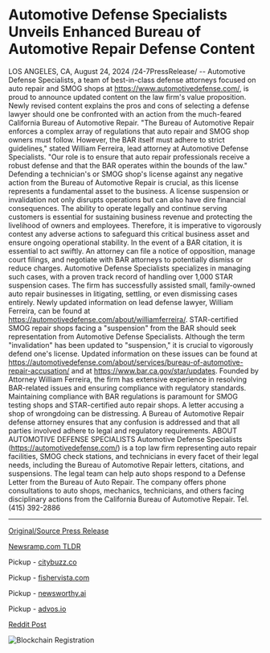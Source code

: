 # Automotive Defense Specialists Unveils Enhanced Bureau of Automotive Repair Defense Content

LOS ANGELES, CA, August 24, 2024 /24-7PressRelease/ -- Automotive Defense Specialists, a team of best-in-class defense attorneys focused on auto repair and SMOG shops at https://www.automotivedefense.com/, is proud to announce updated content on the law firm's value proposition. Newly revised content explains the pros and cons of selecting a defense lawyer should one be confronted with an action from the much-feared California Bureau of Automotive Repair.  "The Bureau of Automotive Repair enforces a complex array of regulations that auto repair and SMOG shop owners must follow. However, the BAR itself must adhere to strict guidelines," stated William Ferreira, lead attorney at Automotive Defense Specialists. "Our role is to ensure that auto repair professionals receive a robust defense and that the BAR operates within the bounds of the law."  Defending a technician's or SMOG shop's license against any negative action from the Bureau of Automotive Repair is crucial, as this license represents a fundamental asset to the business. A license suspension or invalidation not only disrupts operations but can also have dire financial consequences. The ability to operate legally and continue serving customers is essential for sustaining business revenue and protecting the livelihood of owners and employees. Therefore, it is imperative to vigorously contest any adverse actions to safeguard this critical business asset and ensure ongoing operational stability.  In the event of a BAR citation, it is essential to act swiftly. An attorney can file a notice of opposition, manage court filings, and negotiate with BAR attorneys to potentially dismiss or reduce charges. Automotive Defense Specialists specializes in managing such cases, with a proven track record of handling over 1,000 STAR suspension cases. The firm has successfully assisted small, family-owned auto repair businesses in litigating, settling, or even dismissing cases entirely. Newly updated information on lead defense lawyer, William Ferreira, can be found at https://automotivedefense.com/about/williamferreira/.   STAR-certified SMOG repair shops facing a "suspension" from the BAR should seek representation from Automotive Defense Specialists. Although the term "invalidation" has been updated to "suspension," it is crucial to vigorously defend one's license. Updated information on these issues can be found at https://automotivedefense.com/about/services/bureau-of-automotive-repair-accusation/ and at https://www.bar.ca.gov/star/updates. Founded by Attorney William Ferreira, the firm has extensive experience in resolving BAR-related issues and ensuring compliance with regulatory standards.  Maintaining compliance with BAR regulations is paramount for SMOG testing shops and STAR-certified auto repair shops. A letter accusing a shop of wrongdoing can be distressing. A Bureau of Automotive Repair defense attorney ensures that any confusion is addressed and that all parties involved adhere to legal and regulatory requirements.  ABOUT AUTOMOTIVE DEFENSE SPECIALISTS  Automotive Defense Specialists (https://automotivedefense.com/) is a top law firm representing auto repair facilities, SMOG check stations, and technicians in every facet of their legal needs, including the Bureau of Automotive Repair letters, citations, and suspensions. The legal team can help auto shops respond to a Defense Letter from the Bureau of Auto Repair. The company offers phone consultations to auto shops, mechanics, technicians, and others facing disciplinary actions from the California Bureau of Automotive Repair.  Tel. (415) 392-2886 

---

[Original/Source Press Release](https://www.24-7pressrelease.com/press-release/513733/automotive-defense-specialists-unveils-enhanced-bureau-of-automotive-repair-defense-content)
                    

[Newsramp.com TLDR](https://newsramp.com/curated-news/automotive-defense-specialists-updates-content-on-defending-auto-repair-and-smog-shops/1db7d570d95010cf0bc3e968bfb4f3f1) 


Pickup - [citybuzz.co](https://citybuzz.co/2024/08/24/automotive-defense-specialists-expands-legal-support-for-auto-repair-shops-facing-bureau-of-automotive-repair-actions)

Pickup - [fishervista.com](https://fishervista.com/en/automotive-defense-specialists-updates-legal-defense-content-for-auto-repair-shops/20245955)

Pickup - [newsworthy.ai](https://newsworthy.ai/curated/automotive-defense-specialists-enhances-legal-support-for-auto-repair-shops-facing-bureau-of-automotive-repair-actions/20245955)

Pickup - [advos.io](https://advos.io/en/automotive-defense-specialists-enhances-bar-defense-resources-for-auto-repair-shops/20245955)
 



[Reddit Post](https://www.reddit.com/r/newsramp/comments/1f1rj8u/automotive_defense_specialists_updates_content_on/) 



![Blockchain Registration](https://cdn.newsramp.app/24-7PressRelease/qrcode/248/26/hintLUia.webp)